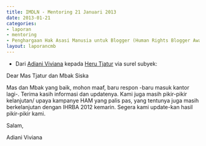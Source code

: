 ```yaml
---
title: IMDLN - Mentoring 21 Januari 2013
date: 2013-01-21
categories:
- laporan
- mentoring
- Penghargaan Hak Asasi Manusia untuk Blogger (Human Rights Blogger Award)
layout: laporancmb
---
```


* Dari [Adiani Viviana](http://wiki.ciptamedia.org/wiki/Adiani_Viviana) kepada [Heru Tjatur](http://wiki.ciptamedia.org/wiki/Heru_Tjatur) via surel subyek:

Dear Mas Tjatur dan Mbak Siska

Mas dan Mbak yang baik, mohon maaf, baru respon -baru masuk kantor lagi-.
Terima kasih informasi dan updatenya. 
Kami juga masih pikir-pikir kelanjutan/ upaya kampanye HAM yang palis pas, yang tentunya juga masih berkelanjutan 
dengan IHRBA 2012 kemarin. 
Segera kami update-kan hasil pikir-pikir kami.

Salam,

Adiani Viviana
